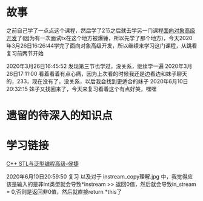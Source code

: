 # 故事
之前自己学了一点点这个课程，然后学了2节之后就去学另一门课程[面向对象高级开发](https://github.com/wolfdan666/WolfEat3moreMeatEveryday/tree/master/C%2B%2B/learn/1_%E9%9D%A2%E5%90%91%E5%AF%B9%E8%B1%A1)了(因为有一次面试tx在这个地方被爆锤，所以先学了那个地方)，今天2020年3月26日16:26:44学完了面向对象高级开发，所以继续来学习这门课程，从跳看复习前两节开始

2020年3月26日16:45:52 发现第三节也学过，没关系，继续学一遍
2020年3月26日17:11:00 看着看着有点心痛，因为上次看的时候我还是边看边和妹子聊天的，233，现在没有了，没关系，以后我会找到更适合的妹子
2020年6月10日20:32:15 妹子又找回来了，今天来复习看着这个有点好笑，嘿嘿

# 遗留的待深入的知识点



# 学习链接
[C++ STL与泛型编程高级-侯捷](https://www.bilibili.com/watchlater/#/BV1Yb411p7UK/p2)


2020年6月10日20:59:50 复习
以及对于 instream_copy理解.jpg 中，我觉得应该是输入的是非int类型就会导致*instream >> 返回0值，然后就会导致in_stream = 0,否则是返回非0值，然后就直接return *this了